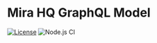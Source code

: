 # Mira HQ GraphQL Model

[![License](https://img.shields.io/github/license/mira-hq/model)](https://github.com/mira-hq/model/LICENSE)
![Node.js CI](https://github.com/mira-hq/model/workflows/Node.js%20CI/badge.svg)
